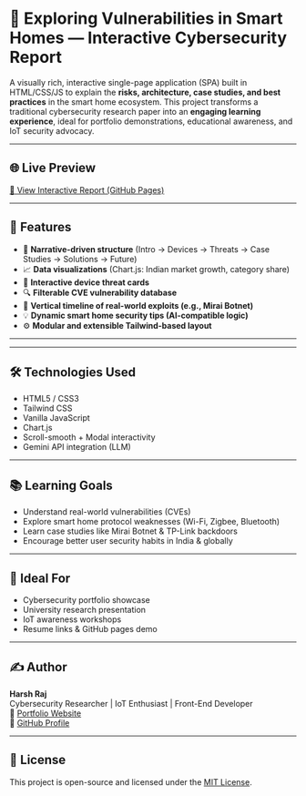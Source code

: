 # 🔐 Exploring Vulnerabilities in Smart Homes — Interactive Cybersecurity Report

A visually rich, interactive single-page application (SPA) built in HTML/CSS/JS to explain the **risks, architecture, case studies, and best practices** in the smart home ecosystem. This project transforms a traditional cybersecurity research paper into an **engaging learning experience**, ideal for portfolio demonstrations, educational awareness, and IoT security advocacy.

---

## 🌐 Live Preview

[📎 View Interactive Report (GitHub Pages)](https://SecWithHarsh.github.io/Smart-Home-Security-Report)

---

## 📌 Features

- 🎯 **Narrative-driven structure** (Intro → Devices → Threats → Case Studies → Solutions → Future)
- 📈 **Data visualizations** (Chart.js: Indian market growth, category share)
- 🎴 **Interactive device threat cards**
- 🔍 **Filterable CVE vulnerability database**
- 📜 **Vertical timeline of real-world exploits (e.g., Mirai Botnet)**
- 💡 **Dynamic smart home security tips (AI-compatible logic)**
- ⚙️ **Modular and extensible Tailwind-based layout**

---

---

## 🛠️ Technologies Used

- HTML5 / CSS3
- Tailwind CSS
- Vanilla JavaScript
- Chart.js
- Scroll-smooth + Modal interactivity
-  Gemini API integration (LLM)

---

## 📚 Learning Goals

- Understand real-world vulnerabilities (CVEs)
- Explore smart home protocol weaknesses (Wi-Fi, Zigbee, Bluetooth)
- Learn case studies like Mirai Botnet & TP-Link backdoors
- Encourage better user security habits in India & globally

---

## 📎 Ideal For

- Cybersecurity portfolio showcase
- University research presentation
- IoT awareness workshops
- Resume links & GitHub pages demo

---

## ✍️ Author

**Harsh Raj**  
Cybersecurity Researcher | IoT Enthusiast | Front-End Developer  
🔗 [Portfolio Website](https://SecWithHarsh.github.io)  
🐙 [GitHub Profile](https://github.com/SecWithHarsh)

---

## 📜 License

This project is open-source and licensed under the [MIT License](LICENSE).
